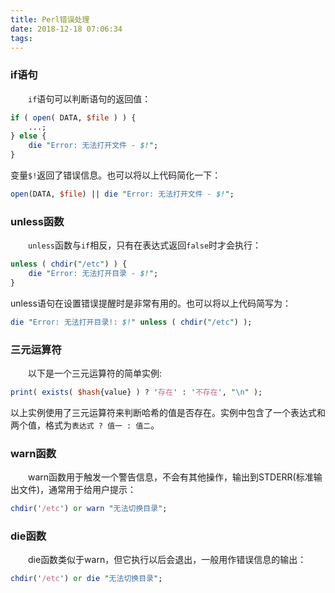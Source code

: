 ```yaml
---
title: Perl错误处理
date: 2018-12-18 07:06:34
tags:
---
```

### if语句

&emsp;&emsp;`if`语句可以判断语句的返回值：

``` perl
if ( open( DATA, $file ) ) {
    ...;
} else {
    die "Error: 无法打开文件 - $!";
}
```

变量`$!`返回了错误信息。也可以将以上代码简化一下：

``` perl
open(DATA, $file) || die "Error: 无法打开文件 - $!";
```

### unless函数

&emsp;&emsp;`unless`函数与`if`相反，只有在表达式返回`false`时才会执行：

``` perl
unless ( chdir("/etc") ) {
    die "Error: 无法打开目录 - $!";
}
```

unless语句在设置错误提醒时是非常有用的。也可以将以上代码简写为：

``` perl
die "Error: 无法打开目录!: $!" unless ( chdir("/etc") );
```

### 三元运算符

&emsp;&emsp;以下是一个三元运算符的简单实例:

``` perl
print( exists( $hash{value} ) ? '存在' : '不存在', "\n" );
```

以上实例使用了三元运算符来判断哈希的值是否存在。实例中包含了一个表达式和两个值，格式为`表达式 ? 值一 : 值二`。

### warn函数

&emsp;&emsp;warn函数用于触发一个警告信息，不会有其他操作，输出到STDERR(标准输出文件)，通常用于给用户提示：

``` perl
chdir('/etc') or warn "无法切换目录";
```

### die函数

&emsp;&emsp;die函数类似于warn，但它执行以后会退出，一般用作错误信息的输出：

``` perl
chdir('/etc') or die "无法切换目录";
```